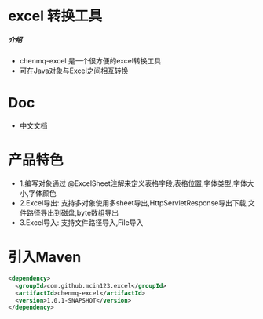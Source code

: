 # excel 转换工具

##### 介绍
- chenmq-excel 是一个很方便的excel转换工具
- 可在Java对象与Excel之间相互转换

# Doc
- [中文文档](http://doc.excel.chenmq.com)

# 产品特色
- 1.编写对象通过 @ExcelSheet注解来定义表格字段,表格位置,字体类型,字体大小,字体颜色
- 2.Excel导出: 支持多对象使用多sheet导出,HttpServletResponse导出下载,文件路径导出到磁盘,byte数组导出
- 3.Excel导入: 支持文件路径导入,File导入

# 引入Maven
```xml
<dependency>
  <groupId>com.github.mcin123.excel</groupId>
  <artifactId>chenmq-excel</artifactId>
  <version>1.0.1-SNAPSHOT</version>
</dependency>
```
